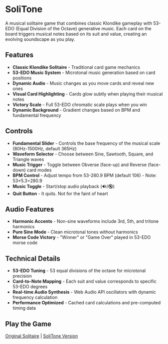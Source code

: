 # SoliTone
A musical solitaire game that combines classic Klondike gameplay with 53-EDO (Equal Division of the Octave) generative music. Each card on the board triggers musical notes based on its suit and value, creating an evolving soundscape as you play.

## Features
- **Classic Klondike Solitaire** - Traditional card game mechanics
- **53-EDO Music System** - Microtonal music generation based on card positions
- **Dynamic Audio** - Music changes as you move cards and reveal new ones
- **Visual Card Highlighting** - Cards glow subtly when playing their musical notes
- **Victory Scale** - Full 53-EDO chromatic scale plays when you win
- **Dynamic Background** - Gradient changes based on BPM and fundamental frequency

## Controls
- **Fundamental Slider** - Controls the base frequency of the musical scale (80Hz-1500Hz, default 365Hz)
- **Waveform Selector** - Choose between Sine, Sawtooth, Square, and Triangle waves
- **Music Trigger** - Toggle between Obverse (face-up) and Reverse (face-down) card modes
- **BPM Control** - Adjust tempo from 53-280.9 BPM (default 106) - Note: 53×5.3=280.9
- **Music Toggle** - Start/stop audio playback (🔊/🔇)
- **Quit Button** - It quits. Not for the faint of heart

## Audio Features
- **Harmonic Accents** - Non-sine waveforms include 3rd, 5th, and tritone harmonics
- **Pure Sine Mode** - Clean microtonal tones without harmonics
- **Morse Code Victory** - "Winner" or "Game Over" played in 53-EDO morse code

## Technical Details
- **53-EDO Tuning** - 53 equal divisions of the octave for microtonal precision
- **Card-to-Note Mapping** - Each suit and value corresponds to specific 53-EDO degrees
- **Real-time Audio Synthesis** - Web Audio API oscillators with dynamic frequency calculation
- **Performance Optimized** - Cached card calculations and pre-computed timing data

## Play the Game
[Original Solitaire](https://hectorvilas.github.io/solitaire/) | [SoliTone Version](./solitaire53edo/index.html)